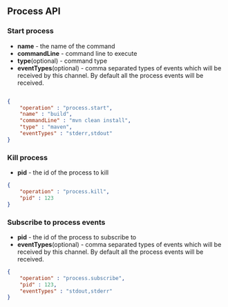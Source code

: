 
Process API
---

### Start process

- __name__ - the name of the command
- __commandLine__ - command line to execute
- __type__(optional) - command type
- __eventTypes__(optional) - comma separated types of events which will be
 received by this channel. By default all the process events will be received.

```json

{
    "operation" : "process.start",
    "name" : "build",
    "commandLine" : "mvn clean install",
    "type" : "maven",
    "eventTypes" : "stderr,stdout"
}
```

### Kill process

- __pid__ - the id of the process to kill

```json
{
    "operation" : "process.kill",
    "pid" : 123
}
```

### Subscribe to process events

- __pid__ - the id of the process to subscribe to
- __eventTypes__(optional) - comma separated types of events which will be
received by this channel. By default all the process events will be received.

```json
{
    "operation" : "process.subscribe",
    "pid" : 123,
    "eventTypes" : "stdout,stderr"
}
```
